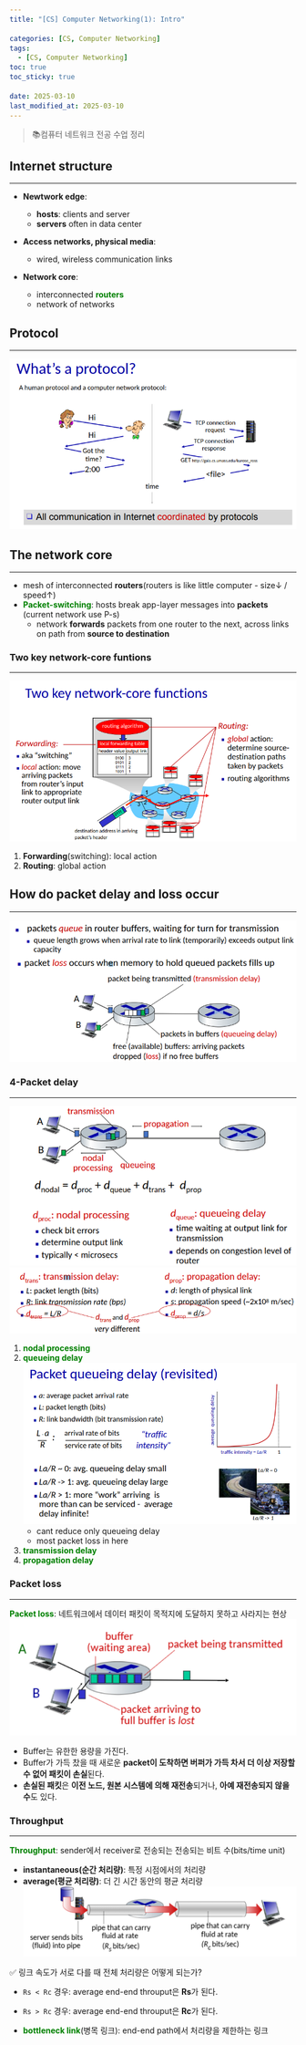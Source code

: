 ```yaml
---
title: "[CS] Computer Networking(1): Intro"

categories: [CS, Computer Networking]
tags:
  - [CS, Computer Networking]
toc: true
toc_sticky: true

date: 2025-03-10
last_modified_at: 2025-03-10
---
```

>📚컴퓨터 네트워크 전공 수업 정리

## Internet structure
---
* **Newtwork edge**:
  * **hosts**: clients and server
  * **servers** often in data center

* **Access networks, physical media**:
  * wired, wireless communication links
 
* **Network core**:
  * interconnected **<span style="color: #008000">routers</span>**
  * network of networks

## Protocol
---
![alt text](../assets/img/Computer_Network/protocol.png)

## The network core
---
* mesh of interconnected **routers**(routers is like little computer - size↓ / speed↑)
* **<span style="color: #008000">Packet-switching</span>**: hosts break app-layer messages into **packets** (current network use P-s)
  * network **forwards** packets from one router to the next, across links on path from **source to destination**

### Two key network-core funtions
---
![alt text](../assets/img/Computer_Network/net_core_func.png)
1. **Forwarding**(switching): local action
2. **Routing**: global action

## How do packet delay and loss occur
---
![alt text](../assets/img/Computer_Network/loss_occur.png)

### 4-Packet delay
---
![alt text](../assets/img/Computer_Network/delay(1).png)
![alt text](../assets/img/Computer_Network/delay(2).png)

1. **<span style="color: #008000">nodal processing</span>**
2. **<span style="color: #008000">queueing delay</span>**
![alt text](../assets/img/Computer_Network/queueing_delay.png)
   * cant reduce only queueing delay
   * most packet loss in here
3. **<span style="color: #008000">transmission delay</span>**
4. **<span style="color: #008000">propagation delay</span>**

### Packet loss
---
**<span style="color: #008000">Packet loss</span>**: 네트워크에서 데이터 패킷이 목적지에 도달하지 못하고 사라지는 현상
![alt text](../assets/img/Computer_Network/Packet_loss.png)
* Buffer는 유한한 용량을 가진다.
* Buffer가 가득 찼을 때 새로운 **packet이 도착하면 버퍼가 가득 차서 더 이상 저장할 수 없어 패킷이 손실**된다.
* **손실된 패킷**은 **이전 노드, 원본 시스템에 의해 재전송**되거나, **아예 재전송되지 않을 수**도 있다.

### Throughput
---
**<span style="color: #008000">Throughput</span>**: sender에서 receiver로 전송되는 전송되는 비트 수(bits/time unit)
* **instantaneous(순간 처리량)**: 특정 시점에서의 처리량
* **average(평균 처리량)**: 더 긴 시간 동안의 평균 처리량
![alt text](../assets/img/Computer_Network/Throughput.png)

✅ 링크 속도가 서로 다를 때 전체 처리량은 어떻게 되는가?

* `Rs < Rc` 경우: average end-end throuput은 **Rs**가 된다.
* `Rs > Rc` 경우: average end-end throuput은 **Rc**가 된다.

* **<span style="color: #008000">bottleneck link</span>**(병목 링크): end-end path에서 처리량을 제한하는 링크
